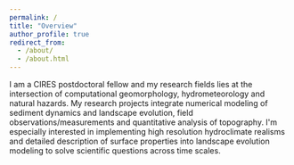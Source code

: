 ```yaml
---
permalink: /
title: "Overview"
author_profile: true
redirect_from: 
  - /about/
  - /about.html
---
```


I am a CIRES postdoctoral fellow and my research fields lies at the intersection of computational geomorphology, hydrometeorology and natural hazards. My research projects integrate numerical modeling of sediment dynamics and landscape evolution, field observations/measurements and quantitative analysis of topography. I'm especially interested in implementing high resolution hydroclimate realisms and detailed description of surface properties into landscape evolution modeling to solve scientific questions across time scales.

